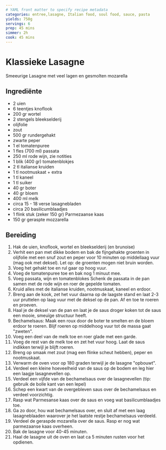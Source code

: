 ```yaml
---
# YAML front matter to specify recipe metadata
categories: entree,lasagne, Italian food, soul food, sauce, pasta
yields: 750g
servings: 6
prep: 45 mins
simmer: 2h
cook: 45 mins
---
```

# Klassieke Lasagne
Smeeurige Lasagne met veel lagen en gesmolten mozarella

## Ingrediënte
- 2 uien
- 6 teentjes knoflook
- 200 gr wortel
- 2 stengels bleekselderij
- olijfolie
- zout
- 500 gr rundergehakt
- zwarte peper
- 1 el tomatenpuree
- 1 fles (700 ml) passata
- 250 ml rode wijn, zie notities
- 1 blik (400 gr) tomatenblokjes
- 2 tl italianse kruiden
- 1 tl nootmuskaat + extra
- 1 tl kaneel
- 1 tl suiker
- 40 gr boter
- 40 gr bloem
- 400 ml melk
- circa 15 - 18 verse lasagnebladen
- circa 20 basilicumblaadjes
- 1 flink stuk (zeker 150 gr) Parmezaanse kaas
- 150 gr geraspte mozzarella

## Bereiding
1. Hak de uien, knoflook, wortel en bleekselderij (en brunoise)
2. Verhit een pan met dikke bodem en bak de fijngehakte groenten in olijfolie met een snuf zout en peper voor 10 minuten op middellaag vuur (mag ook met deksel). Let op: de groenten mogen niet bruin worden.
2. Voeg het gehakt toe en rul gaar op hoog vuur.
3. Voeg de tomatenpuree toe en bak nog 1 minuut mee.
4. Voeg passata, wijn en tomatenblokes 
Schenk de passata in de pan samen met de rode wijn en roer de gepelde tomaten.
5. Kruid alles met de italianse kruiden, nootmuskaat, kaneel en erdoor. 
6. Breng aan de kook, zet het vuur daarna op de laagste stand en laat 2-3 uur pruttelen op laag vuur met de deksel op de pan. Af en toe te roeren en proeven.
7. Haal je de deksel van de pan en laat je de saus droger koken tot de saus een mooie, smeuïge structuur heeft.
8. Bechamelsaus: Maak een roux door de boter te smelten en de bloem erdoor te roeren. Blijf roeren op middelhoog vuur tot de massa gaat "zweten".
9. Voeg een deel van de melk toe en roer glade met een garde. 
10. Voeg de rest van de melk toe en zet het vuur hoog.  Laat de saus indikken terwijl je blijft roeren.
11. Breng op smaak met zout (mag een flinke scheut hebben), peper en nootmuskaat. 
12. Verwarm de oven voor op 180 graden terwijl je de lasagne "opbouwt".
13. Verdeel een kleine hoeveelheid van de saus op de bodem en leg hier een laagje lasagnevellen op.
14. Verdeel een vijfde van de bechamelsaus over de lasagnevellen (tip: gebruik de bolle kant van een lepel)
15. Schep een kwart van de overgebleven saus over de bechamelsaus en verdeel voorzichtig.
16. Rasp wat Parmesanse kaas over de saus en voeg wat basilicumblaadjes toe.
17. Ga zo door, hou wat bechamelsaus over, en sluit af met een laag lasagneblaaden waarover je het laatste restje bechamelsaus verdeeld.
18. Verdeel de geraspde mozarella over de saus. Rasp er nog wat parmezaanse kaas overheen.
19. Bak de lasagne voor 40-45 minuten.
20. Haal de lasagne uit de oven en laat ca 5 minuten rusten voor het opdienen.
